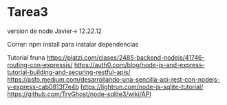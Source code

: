 # Tarea3
version de node Javier-> 12.22.12

Correr: 
      npm install para instalar dependencias

Tutorial fruna
https://platzi.com/clases/2485-backend-nodejs/41746-routing-con-expressjs/
https://auth0.com/blog/node-js-and-express-tutorial-building-and-securing-restful-apis/
https://asfo.medium.com/desarrollando-una-sencilla-api-rest-con-nodejs-y-express-cab0813f7e4b
https://lightrun.com/node-js-sqlite-tutorial/
https://github.com/TryGhost/node-sqlite3/wiki/API
